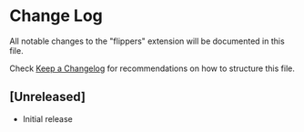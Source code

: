 # Change Log

All notable changes to the "flippers" extension will be documented in this file.

Check [Keep a Changelog](http://keepachangelog.com/) for recommendations on how to structure this file.

## [Unreleased]

- Initial release
